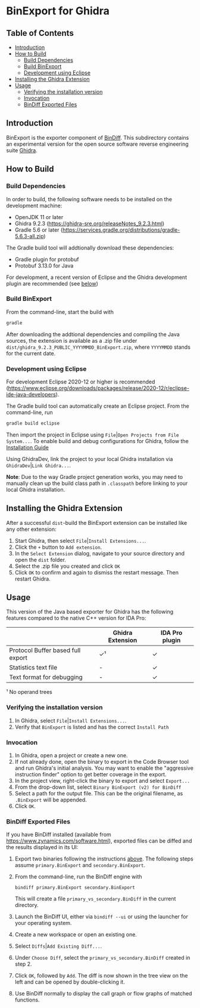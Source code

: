 # BinExport for Ghidra

## Table of Contents

*   [Introduction](#introduction)
*   [How to Build](#how-to-build)
    *   [Build Dependencies](#build-dependencies)
    *   [Build BinExport](#build-binexport)
    *   [Development using Eclipse](#development-using-eclipse)
*   [Installing the Ghidra Extension](#installing-the-ghidra-extension)
*   [Usage](#usage)
    *   [Verifying the installation version](#verifying-the-installation-version)
    *   [Invocation](#invocation)
    *   [BinDiff Exported Files](#bindiff-exported-files)

## Introduction

BinExport is the exporter component of
[BinDiff](https://www.zynamics.com/software.html). This subdirectory contains an
experimental version for the open source software reverse engineering suite
[Ghidra](https://ghidra-sre.org/).

## How to Build

### Build Dependencies

In order to build, the following software needs to be installed on the
development machine:

*   OpenJDK 11 or later
*   Ghidra 9.2.3 (https://ghidra-sre.org/releaseNotes_9.2.3.html)
*   Gradle 5.6 or later
    (https://services.gradle.org/distributions/gradle-5.6.3-all.zip)

The Gradle build tool will addtionally download these dependencies:

*   Gradle plugin for protobuf
*   Protobuf 3.13.0 for Java

For development, a recent version of Eclipse and the Ghidra development plugin
are recommended (see [below](#development-using-eclipse))

### Build BinExport

From the command-line, start the build with

```bash
gradle
```

After downloading the addtional dependencies and compiling the Java sources, the
extension is available as a .zip file under
`dist/ghidra_9.2.3_PUBLIC_YYYYMMDD_BinExport.zip`, where `YYYYMMDD` stands for
the current date.

### Development using Eclipse

For development Eclipse 2020-12 or higher is recommended
(https://www.eclipse.org/downloads/packages/release/2020-12/r/eclipse-ide-java-developers).

The Gradle build tool can automatically create an Eclipse project. From the
command-line, run

```bash
gradle build eclipse
```

Then import the project in Eclipse using `File`|`Open Projects from File
System...`. To enable build and debug configurations for Ghidra, follow the
[Installation Guide](https://ghidra-sre.org/InstallationGuide.html#Extensions)

Using GhidraDev, link the project to your local Ghidra installation via
`GhidraDev`|`Link Ghidra...`.

**Note**: Due to the way Gradle project generation works, you may need to
manually clean up the build class path in `.classpath` before linking to your
local Ghidra installation.

## Installing the Ghidra Extension

After a successful `dist`-build the BinExport extension can be installed like
any other extension:

1.  Start Ghidra, then select `File`|`Install Extensions...`.
2.  Click the `+` button to `Add extension`.
3.  In the `Select Extension` dialog, navigate to your source directory and open
    the `dist` folder.
4.  Select the .zip file you created and click `OK`
5.  Click `OK` to confirm and again to dismiss the restart message. Then restart
    Ghidra.

## Usage

This version of the Java based exporter for Ghidra has the following features
compared to the native C++ version for IDA Pro:

| | Ghidra Extension | IDA Pro plugin |
| --- | --- | --- |
| Protocol Buffer based full export | ✓¹ | ✓ |
| Statistics text file | - | ✓ |
| Text format for debugging | - | ✓ |

¹ No operand trees

### Verifying the installation version

1.  In Ghidra, select `File`|`Install Extensions...`.
2.  Verify that `BinExport` is listed and has the correct `Install Path`

### Invocation

1.  In Ghidra, open a project or create a new one.
2.  If not already done, open the binary to export in the Code Browser tool and
    run Ghidra's initial analysis. You may want to enable the "aggressive
    instruction finder" option to get better coverage in the export.
3.  In the project view, right-click the binary to export and select `Export...`
4.  From the drop-down list, select `Binary BinExport (v2) for BinDiff`
5.  Select a path for the output file. This can be the original filename, as
    `.BinExport` will be appended.
6.  Click `OK`.

### BinDiff Exported Files

If you have BinDiff installed (available from
https://www.zynamics.com/software.html), exported files can be diffed and the
results displayed in its UI:

1.  Export two binaries following the instructions [above](#invocation). The
    following steps assume `primary.BinExport` and `secondary.BinExport`.
2.  From the command-line, run the BinDiff engine with

    ```
    bindiff primary.BinExport secondary.BinExport
    ```

    This will create a file `primary_vs_secondary.BinDiff` in the current
    directory.

3.  Launch the BinDiff UI, either via `bindiff --ui` or using the launcher for
    your operating system.

4.  Create a new workspace or open an existing one.

5.  Select `Diffs`|`Add Existing Diff...`.

6.  Under `Choose Diff`, select the `primary_vs_secondary.BinDiff` created in
    step 2.

7.  Click `OK`, followed by `Add`. The diff is now shown in the tree view on the
    left and can be opened by double-clicking it.

8.  Use BinDiff normally to display the call graph or flow graphs of matched
    functions.

